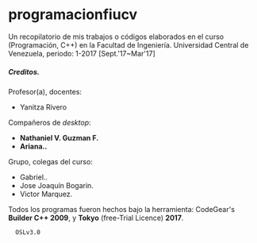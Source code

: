 # programacionfiucv
Un recopilatorio de mis trabajos o códigos elaborados en el curso (Programación, C++) en la Facultad de Ingeniería. Universidad Central de Venezuela, periodo: 1-2017 [Sept.'17~Mar'17]

  <h5>Creditos.</h5>
<body>Profesor(a), docentes:</body>

- Yanitza Rivero

<body>Compañeros de <i>desktop</i>:</body>

- <b>Nathaniel V. Guzman F.</b>
- <b>Ariana.. </b>

<body>Grupo, colegas del curso:</body>

- Gabriel..
- Jose Joaquín Bogarin. 
- Victor Marquez. 

Todos los programas fueron hechos bajo la herramienta: CodeGear's <b>Builder C++ 2009</b>, y <b>Tokyo</b> (free-Trial Licence) <b>2017</b>.

      OSLv3.0
